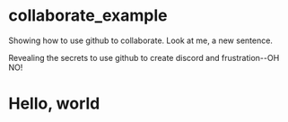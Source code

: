 # collaborate_example

Showing how to use github to collaborate. Look at me, a new sentence.

Revealing the secrets to use github to create discord and frustration--OH  NO!




# Hello, world
